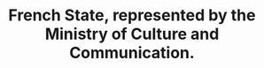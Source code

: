 ---
title: "French State, represented by the Ministry of Culture and Communication."
member_url: https://www.culture.gouv.fr/en
geographies: ["France"]
based: ["France"]
ig: [""] 
services: [""] 
tags: [""]
categories: ["Officio members "]
summary: ""
press:
active: true
layout: members
showReadTime: false
showDate: false
permalink: ""
date: 
featureImage: ""
--- 